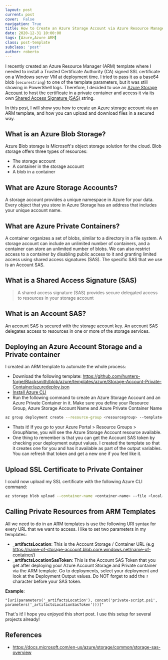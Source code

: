```yaml
---
layout: post
current: post
cover:  False
navigation: True
title: How to Create an Azure Storage Account via Azure Resource Manager Templates to Host Private Files
date: 2020-12-31 10:00:00
tags: [Azure,Azure ARM]
class: post-template
subclass: 'post'
author: roberto
---
```


I recently created an Azure Resource Manager (ARM) template where I needed to install a Trusted Certificate Authority (CA) signed SSL certificate on a Windows server VM at deployment time. I tried to pass it as a base64 blob (`securestring`) to one of the template parameters, but it was still showing in PowerShell logs. Therefore, I decided to use an [Azure Storage Account](https://docs.microsoft.com/en-us/azure/storage/common/storage-account-overview) to host the certificate in a private container and access it via its own [Shared Access Signature (SAS)](https://docs.microsoft.com/en-us/azure/storage/common/storage-sas-overview) string.

In this post, I will show you how to create an Azure storage account via an ARM template, and how you can upload and download files in a secured way.

## What is an Azure Blob Storage?

Azure Blob storage is Microsoft's object storage solution for the cloud. Blob storage offers three types of resources:

* The storage account
* A container in the storage account
* A blob in a container

## What are Azure Storage Accounts?

A storage account provides a unique namespace in Azure for your data. Every object that you store in Azure Storage has an address that includes your unique account name.

## What are Azure Private Containers?

A container organizes a set of blobs, similar to a directory in a file system. A storage account can include an unlimited number of containers, and a container can store an unlimited number of blobs. We can also restrict access to a container by disabling public access to it and granting limited access using shared access signatures (SAS). The specific SAS that we use is an Account SAS.

## What is a Shared Access Signature (SAS)

> A shared access signature (SAS) provides secure delegated access to resources in your storage account

## What is an Account SAS?

An account SAS is secured with the storage account key. An account SAS delegates access to resources in one or more of the storage services.

## Deploying an Azure Account Storage and a Private container

I created an ARM template to automate the whole process:

* Download the following template: https://github.com/hunters-forge/Blacksmith/blob/azure/templates/azure/Storage-Account-Private-Container/azuredeploy.json
* [Install Azure CLI](https://docs.microsoft.com/en-us/cli/azure/install-azure-cli?view=azure-cli-latest)
* Run the following command to create an Azure Storage Account and an Azure Private Container in it. Make sure you define your Resource Group, Azure Storage Account Name and Azure Private Container Name

```bash
az group deployment create --resource-group <resourcegroup> --template-file azuredeploy.json --parameters storageAccountName=<name> containerName=<name>
```

* Thats it! If you go to your Azure Portal > Resource Groups > GroupName, you will see the Azure Storage Account resource available.
* One thing to remember is that you can get the Account SAS token by checking your deployment output values. I created the template so that it creates one for you and has it available as part of the output variables. You can refresh that token and get a new one if you feel like it.

## Upload SSL Certificate to Private Container

I could now upload my SSL certificate with the following Azure CLI command:

```bash
az storage blob upload --container-name <container-name> --file <local-filename> --name <filename-on-target> --connection-string <connection-string-SAS-token>
```

## Calling Private Resources from ARM Templates

All we need to do in an ARM templates is use the following URI syntax for every URL that we want to access. I like to set two parameters in my templates:

* **_artifactsLocation**: This is the Account Storage / Container URL (e.g https://name-of-storage-account.blob.core.windows.net/name-of-container/)
* **_artifactsLocationSasToken**: This is the Account SAS Token that you get after deploying your Azure Account Storage and Private container via the ARM template. Go to deployments, select your deployment and look at the Deployment Output values. Do NOT forget to add the `?` character before your SAS token.

**Example**:

```
"[uri(parameters('_artifactsLocation'), concat('private-script.ps1', parameters('_artifactsLocationSasToken')))]"
```

That's it! I hope you enjoyed this short post. I use this setup for several projects already!

## References

* https://docs.microsoft.com/en-us/azure/storage/common/storage-sas-overview